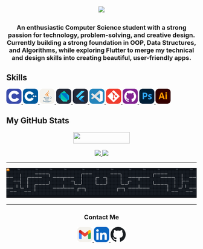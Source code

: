 <h1 align="center">
  <img src="https://readme-typing-svg.herokuapp.com?font=Roboto+Black&size=35&duration=2500&pause=1000&center=true&vCenter=true&width=435&lines=Hello%2C+World!%F0%9F%91%8B;I'm+Mostafa+Mosalam" />
</h1>

<h3 align="center">
  An enthusiastic Computer Science student with a strong passion for technology, problem-solving, and creative design.  
  Currently building a strong foundation in OOP, Data Structures, and Algorithms, while exploring Flutter to merge my technical and design skills into creating beautiful, user-friendly apps.  
</h3>


Skills
---

<p align="left">
  <a href="https://www.cprogramming.com/" target="_blank">
    <img src="https://raw.githubusercontent.com/mosalam05/mosalam05/main/assets/images/Programming-Languages/C.svg" width="40" height="40" alt="C" title="C"/>
  </a>
  <a href="https://isocpp.org/" target="_blank">
    <img src="https://raw.githubusercontent.com/mosalam05/mosalam05/main/assets/images/Programming-Languages/CPP.svg" width="40" height="40" alt="C++" title="C++"/>
  </a>
  <a href="https://www.java.com/" target="_blank">
    <img src="https://raw.githubusercontent.com/mosalam05/mosalam05/main/assets/images/Programming-Languages/Java-Light.svg" width="40" height="40" alt="Java" title="Java"/>
  </a>
  <a href="https://dart.dev/" target="_blank">
    <img src="https://raw.githubusercontent.com/mosalam05/mosalam05/main/assets/images/Programming-Languages/Dart-Dark.svg" width="40" height="40" alt="Dart" title="Dart"/>
  </a>
  <a href="https://flutter.dev/" target="_blank">
    <img src="https://raw.githubusercontent.com/mosalam05/mosalam05/main/assets/images/Frameworks-and-Libraries/Flutter-Dark.svg" width="40" height="40" alt="Flutter" title="Flutter"/>
  </a>
  <a href="https://code.visualstudio.com/" target="_blank">
    <img src="https://raw.githubusercontent.com/mosalam05/mosalam05/main/assets/images/IDEs-and-Editors/VSCode.svg" width="40" height="40" alt="VS Code" title="VS Code"/>
  </a>
  <a href="https://git-scm.com/" target="_blank">
    <img src="https://raw.githubusercontent.com/mosalam05/mosalam05/main/assets/images/Version-Control/Git.svg" width="40" height="40" alt="Git" title="Git"/>
  </a>
  <a href="https://github.com/" target="_blank">
    <img src="https://raw.githubusercontent.com/mosalam05/mosalam05/main/assets/images/Version-Control/GitHub.svg" width="40" height="40" alt="GitHub" title="GitHub"/>
  </a>
  <a href="https://www.adobe.com/products/photoshop.html" target="_blank">
    <img src="https://raw.githubusercontent.com/mosalam05/mosalam05/main/assets/images/Design-Tools/Photoshop.svg" width="40" height="40" alt="Photoshop" title= "Photoshop"/>
  </a>
  <a href="https://www.adobe.com/products/illustrator.html" target="_blank">
    <img src="https://raw.githubusercontent.com/mosalam05/mosalam05/main/assets/images/Design-Tools/Illustrator.svg" width="40" height="40" alt="Illustrator" title= "Illustrator"/>
  </a>
</p>


My GitHub Stats
---

<p align="center">
  <a href="https://komarev.com/ghpvc/?username=mosalam05" target="_blank">
    <img src="https://komarev.com/ghpvc/?username=mosalam05&style=flat-square" width="150" height="30" />
  </a>
</p>

<p align="center">
  <a href="https://github.com/mosalam05">
    <img height="180" src="https://github-readme-stats.vercel.app/api?username=mosalam05&show_icons=true&theme=radical&count_private=true" />
  </a>
  <a href="https://github.com/mosalam05">
    <img height="180" src="https://github-readme-stats.vercel.app/api/top-langs/?username=mosalam05&layout=compact&theme=radical&count_private=true" />
  </a>
</p>


---

<p align="center">
  <picture>
    <source media="(prefers-color-scheme: dark)" srcset="https://raw.githubusercontent.com/mosalam05/mosalam05/main/assets/images/Gifs/Pacman-Dark.svg" />
    <source media="(prefers-color-scheme: light)" srcset="https://raw.githubusercontent.com/mosalam05/mosalam05/main/assets/images/Gifs/Pacman-Light.svg" />
    <img src="https://raw.githubusercontent.com/mosalam05/mosalam05/main/assets/images/Gifs/Pacman-Dark.svg" />
  </picture>
</p>


---


<h3 align="center"> Contact Me </h3>
<p align="center">
  <a href="mailto:mostafamosalam05@gmail.com" target="_blank">
    <img src="https://raw.githubusercontent.com/mosalam05/mosalam05/main/assets/images/Socials/Gmail-Light.svg" width="40" height="40" alt="Email" title= "Email"/>
  </a>
  <a href="https://www.linkedin.com/in/mosalam05" target="_blank">
    <img src="https://raw.githubusercontent.com/mosalam05/mosalam05/main/assets/images/Socials/LinkedIn.svg" width="40" height="40" alt="LinkedIn" title= "LinkedIn"/>
  </a>
  <a href="https://github.com/mosalam05" target="_blank">
    <picture>
      <source media="(prefers-color-scheme: dark)" srcset="https://raw.githubusercontent.com/mosalam05/mosalam05/main/assets/images/Socials/GitHub-Light.svg" />
      <source media="(prefers-color-scheme: light)" srcset="https://raw.githubusercontent.com/mosalam05/mosalam05/main/assets/images/Socials/GitHub-Dark.svg" />
      <img src="https://raw.githubusercontent.com/mosalam05/mosalam05/main/assets/images/Socials/GitHub-Dark.svg" width="40" height="40" alt="GitHub" title= "GitHub"/>
    </picture>
  </a>
</p>
